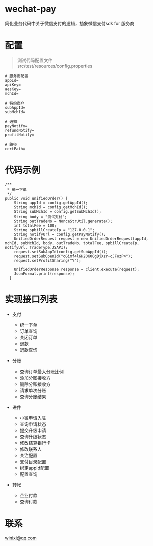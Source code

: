 # wechat-pay

简化业务代码中关于微信支付的逻辑，抽象微信支付sdk for 服务商

# 配置

> 测试代码配置文件  
src/test/resources/config.properties

```
# 服务商配置  
appId=  
apiKey=  
aesKey=  
mchId=

# 特约商户  
subAppId=  
subMchId=

# 通知  
payNotify=  
refundNotify=  
profitNotify=
 
# 路径
certPath=
```

# 代码示例

```
/**
 * 统一下单
 */
public void unifiedOrder() {
    String appId = config.getAppId();
    String mchId = config.getMchId();
    String subMchId = config.getSubMchId();
    String body = "测试支付";
    String outTradeNo = NonceStrUtil.generate();
    int totalFee = 100;
    String spbillCreateIp = "127.0.0.1";
    String notifyUrl = config.getPayNotify();
    UnifiedOrderRequest request = new UnifiedOrderRequest(appId, mchId, subMchId, body, outTradeNo, totalFee, spbillCreateIp, notifyUrl, TradeType.JSAPI);
    request.setSubAppId(config.getSubAppId());
    request.setSubOpenId("oGimf4l6H20K00gDjXzr-cJFozP4");
    request.setProfitSharing("Y");

    UnifiedOrderResponse response = client.execute(request);
    JsonFormat.print(response);
  }
```

# 实现接口列表

* 支付
    * 统一下单
    * 订单查询
    * 关闭订单
    * 退款
    * 退款查询

* 分账
    * 查询订单最大分账比例
    * 添加分账接收方
    * 删除分账接收方
    * 请求单次分账
    * 查询分账结果

* 进件
    * 小微申请入驻
    * 查询申请状态
    * 提交升级申请
    * 查询升级状态
    * 修改结算银行卡
    * 修改联系人
    * 关注配置
    * 支付目录配置
    * 绑定appId配置
    * 配置查询

* 转帐
    * 企业付款
    * 查询付款

# 联系 

winixi@qq.com
